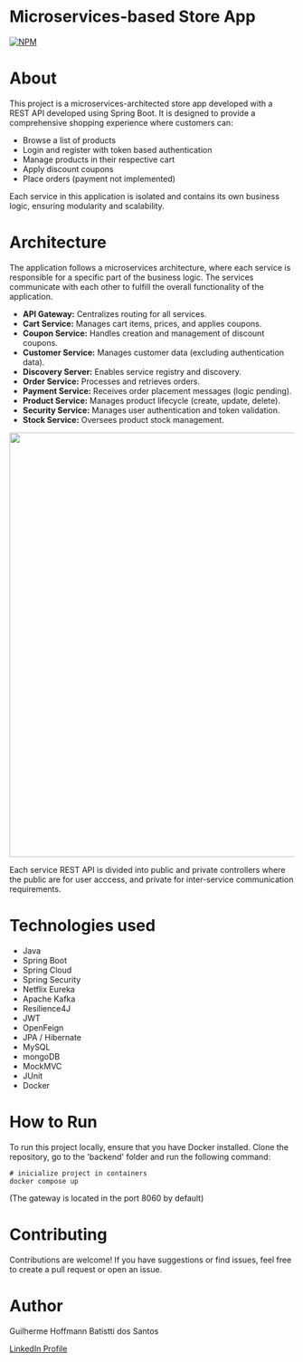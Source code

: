 # Microservices-based Store App
[![NPM](https://img.shields.io/npm/l/react)](https://github.com/hoffmann-g/shopping-app/blob/main/LICENSE)

# About
This project is a microservices-architected store app developed with a REST API developed using Spring Boot. It is designed to provide a comprehensive shopping experience where customers can:
- Browse a list of products
- Login and register with token based authentication
- Manage products in their respective cart
- Apply discount coupons
- Place orders (payment not implemented)

Each service in this application is isolated and contains its own business logic, ensuring modularity and scalability.

# Architecture
The application follows a microservices architecture, where each service is responsible for a specific part of the business logic. The services communicate with each other to fulfill the overall functionality of the application.

- **API Gateway:** Centralizes routing for all services.
- **Cart Service:** Manages cart items, prices, and applies coupons.
- **Coupon Service:** Handles creation and management of discount coupons.
- **Customer Service:** Manages customer data (excluding authentication data).
- **Discovery Server:** Enables service registry and discovery.
- **Order Service:** Processes and retrieves orders.
- **Payment Service:** Receives order placement messages (logic pending).
- **Product Service:** Manages product lifecycle (create, update, delete).
- **Security Service:** Manages user authentication and token validation.
- **Stock Service:** Oversees product stock management.

<img src="https://i.imgur.com/gm3Of5x.jpeg" width="750">

Each service REST API is divided into public and private controllers where the public are for user acccess, and private for inter-service communication requirements.

# Technologies used
- Java
- Spring Boot
- Spring Cloud
- Spring Security
- Netflix Eureka
- Apache Kafka
- Resilience4J
- JWT
- OpenFeign
- JPA / Hibernate
- MySQL
- mongoDB
- MockMVC
- JUnit
- Docker

# How to Run
To run this project locally, ensure that you have Docker installed. Clone the repository, go to the 'backend' folder and run the following command:

```
# inicialize project in containers
docker compose up
```
(The gateway is located in the port 8060 by default)

# Contributing
Contributions are welcome! If you have suggestions or find issues, feel free to create a pull request or open an issue.

# Author
Guilherme Hoffmann Batistti dos Santos

[LinkedIn Profile](https://www.linkedin.com/in/hoffmann-g/)
